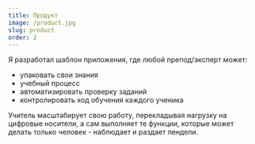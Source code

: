 ```yaml
---
title: Продукт
image: /product.jpg
slug: product
order: 2
---
```


Я разработал шаблон приложения, где любой препод/эксперт может:

- упаковать свои знания
- учебный процесс
- автоматизировать проверку заданий
- контролировать ход обучения каждого ученика

Учитель масштабирует свою работу, перекладывая нагрузку на цифровые носители, а сам выполняет те функции, которые может делать только человек - наблюдает и раздает пендели.
